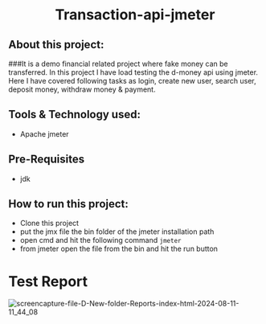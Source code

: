 # <div align=center>Transaction-api-jmeter </div>

## About this project:
###It is a demo financial related project where fake money can be transferred. In this project I have load testing the d-money api using jmeter. Here I have covered following tasks as login, create new user, search user, deposit money, withdraw money & payment.

## Tools & Technology used:
- Apache jmeter

## Pre-Requisites
- jdk


## How to run this project:
- Clone this project
- put the jmx file the bin folder of the jmeter installation path
- open cmd and hit the following command  ```jmeter```
- from jmeter open the file from the bin and hit the run button

# Test Report   
![screencapture-file-D-New-folder-Reports-index-html-2024-08-11-11_44_08](https://github.com/user-attachments/assets/f2fa1565-0f55-4649-a300-e71e105b2459)
